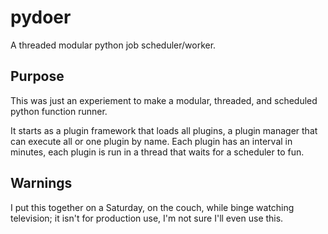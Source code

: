 # pydoer
A threaded modular python job scheduler/worker.

## Purpose
This was just an experiement to make a modular, threaded, and scheduled python function runner.

It starts as a plugin framework that loads all plugins, a plugin manager that can execute all
or one plugin by name. Each plugin has an interval in minutes, each plugin is run in a thread
that waits for a scheduler to fun.

## Warnings
I put this together on a Saturday, on the couch, while binge watching television; it isn't for
production use, I'm not sure I'll even use this.
